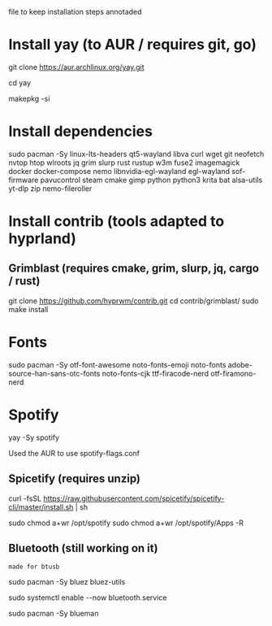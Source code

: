 file to keep installation steps annotaded

# Install yay (to AUR / requires git, go)

git clone https://aur.archlinux.org/yay.git

cd yay

makepkg -si

# Install dependencies

sudo pacman -Sy linux-lts-headers qt5-wayland libva curl wget git neofetch nvtop htop wlroots jq grim slurp rust rustup w3m fuse2 imagemagick docker docker-compose nemo libnvidia-egl-wayland egl-wayland sof-firmware pavucontrol steam cmake gimp python python3 krita bat alsa-utils yt-dlp zip nemo-fileroller 

# Install contrib (tools adapted to hyprland)

## Grimblast (requires cmake, grim, slurp, jq, cargo / rust)
git clone https://github.com/hyprwm/contrib.git
cd contrib/grimblast/
sudo make install

# Fonts

sudo pacman -Sy otf-font-awesome noto-fonts-emoji noto-fonts adobe-source-han-sans-otc-fonts noto-fonts-cjk ttf-firacode-nerd otf-firamono-nerd

# Spotify

yay -Sy spotify

Used the AUR to use spotify-flags.conf

## Spicetify (requires unzip)

curl -fsSL https://raw.githubusercontent.com/spicetify/spicetify-cli/master/install.sh | sh

sudo chmod a+wr /opt/spotify
sudo chmod a+wr /opt/spotify/Apps -R

## Bluetooth (still working on it)

	made for btusb

sudo pacman -Sy bluez bluez-utils

sudo systemctl enable --now bluetooth.service

sudo pacman -Sy blueman

